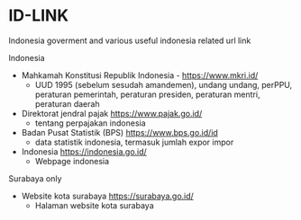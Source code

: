 # ID-LINK
Indonesia goverment and various useful indonesia related url link

Indonesia
* Mahkamah Konstitusi Republik Indonesia - https://www.mkri.id/
  * UUD 1995 (sebelum sesudah amandemen), undang undang, perPPU, peraturan pemerintah, peraturan presiden, peraturan mentri, peraturan daerah
* Direktorat jendral pajak https://www.pajak.go.id/
  * tentang perpajakan indonesia
* Badan Pusat Statistik (BPS) https://www.bps.go.id/id
  * data statistik indonesia, termasuk jumlah expor impor
* Indonesia https://indonesia.go.id/
  * Webpage indonesia

 
Surabaya only
* Website kota surabaya https://surabaya.go.id/
  * Halaman website kota surabaya
